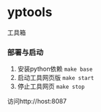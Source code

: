 # yptools
工具箱
### 部署与启动

1. 安装python依赖 `make base`
2. 启动工具网页版 `make start`
3. 停止工具网页 `make stop`

访问http://host:8087
